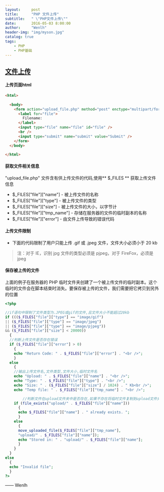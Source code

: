 ```yaml
---
layout:     post
title:      "PHP 文件上传"
subtitle:   " \"PHP文件上传\""
date:       2016-05-03 8:00:00
author:     "Wenlh"
header-img: "img/myson.jpg"
catalog: true
tags:
    - PHP
    - PHP基础
---
```


## [文件上传](http://www.w3school.com.cn/php/php_file_upload.asp)  

#### 上传页面html

```html
<html>
  
  <body>
    <form action="upload_file.php" method="post" enctype="multipart/form-data">
      <label for="file">
        Filename:
      </label>
      <input type="file" name="file" id="file" />
      <br />
      <input type="submit" name="submit" value="Submit" />
    </form>
  </body>

</html>
```

#### 获取文件相关信息

"upload_file.php" 文件含有供上传文件的代码,使用** $_FILES ** 获取上传文件信息  

- $_FILES["file"]["name"] - 被上传文件的名称
- $_FILES["file"]["type"] - 被上传文件的类型
- $_FILES["file"]["size"] - 被上传文件的大小，以字节计
- $_FILES["file"]["tmp_name"] - 存储在服务器的文件的临时副本的名称
- $_FILES["file"]["error"] - 由文件上传导致的错误代码

#### 上传文件限制

- 下面的代码限制了用户只能上传 .gif 或 .jpeg 文件，文件大小必须小于 20 kb
> 注：对于 IE，识别 jpg 文件的类型必须是 pjpeg，对于 FireFox，必须是 jpeg


#### 保存被上传的文件
上面的例子在服务器的 PHP 临时文件夹创建了一个被上传文件的临时副本。这个临时的文件会在脚本结束时消失。要保存被上传的文件，我们需要把它拷贝到另外的位置

```php
<?php

//if语句中限制了文件类型为.JPEG或gif的文件,且文件大小不能超过20kb
if ((($_FILES["file"]["type"] == "image/gif")
|| ($_FILES["file"]["type"] == "image/jpeg")
|| ($_FILES["file"]["type"] == "image/pjpeg"))
&& ($_FILES["file"]["size"] < 20000))
  {
  //判断上传文件是否存在错误
  if ($_FILES["file"]["error"] > 0)
    {
    echo "Return Code: " . $_FILES["file"]["error"] . "<br />";
    }
  else
    {
    //输出上传文件名,文件类型,文件大小,临时文件名
    echo "Upload: " . $_FILES["file"]["name"] . "<br />";
    echo "Type: " . $_FILES["file"]["type"] . "<br />";
    echo "Size: " . ($_FILES["file"]["size"] / 1024) . " Kb<br />";
    echo "Temp file: " . $_FILES["file"]["tmp_name"] . "<br />";

		//判断文件在upload文件夹中是否存在,如果不存在将临时文件复制到upload文件夹中,且改名为原文件名
    if (file_exists("upload/" . $_FILES["file"]["name"]))
      {
      echo $_FILES["file"]["name"] . " already exists. ";
      }
    else
      {
      move_uploaded_file($_FILES["file"]["tmp_name"],
      "upload/" . $_FILES["file"]["name"]);
      echo "Stored in: " . "upload/" . $_FILES["file"]["name"];
      }
    }
  }
else
  {
  echo "Invalid file";
  }
?>
```

—— Wenlh
